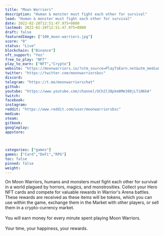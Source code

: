 ```yaml
---
title: "Moon Warriors"
description: "Human & monster must fight each other for survival"
lead: "Human & monster must fight each other for survival"
date: 2022-02-28T12:51:47.975+0800
lastmod: 2022-02-28T12:51:47.975+0800
draft: false
featuredImage: ["100_moon-warriors.jpg"]
score: "0"
status: "Live"
blockchain: ["Binance"]
nft_support: "Yes"
free_to_play: "NFT"
play_to_earn: ["NFT","Crypto"]
website: "https://moonwarriors.io/?utm_source=PlayToEarn.net&utm_medium=organic&utm_campaign=gamepage"
twitter: "https://twitter.com/moonwarriorsbsc"
discord: 
telegram: "https://t.me/moonwarriorschat"
github: 
youtube: "https://www.youtube.com/channel/UCh2l38pkm8Mm388jLTiN6kA"
twitch: 
facebook: 
instagram: 
reddit: "https://www.reddit.com/user/moonwarriorsbsc"
medium: 
steam: 
gitbook: 
googleplay: 
appstore: 

  
    
categories: ["games"]
games: ["Card","DeFi","RPG"]
toc: false
pinned: false
weight: 
---
```

On Moon Warriors, humans and monsters must fight each other for survival in a world plagued by horrors, magics, and monstrosities. Collect your Hero NFT cards and compete for valuable rewards in Warrior's Arena battles. These rewards are received as these items will be tokens, which you can use within the game, exchange them in the Market with other players, or sell them in a crypto-currency market.<br> <br> You will earn money for every minute spent playing Moon Warriors.<br> <br> Your time, your happiness, your rewards.
